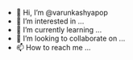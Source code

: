 - 👋 Hi, I’m @varunkashyapop
- 👀 I’m interested in ...
- 🌱 I’m currently learning ...
- 💞️ I’m looking to collaborate on ...
- 📫 How to reach me ...

<!---
varunkashyapop/varunkashyapop is a ✨ special ✨ repository because its `README.md` (this file) appears on your GitHub profile.
You can click the Preview link to take a look at your changes.
--->
